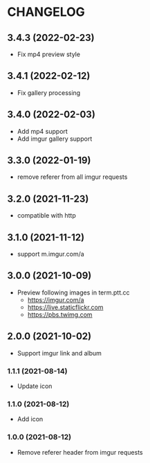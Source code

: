 # CHANGELOG

## 3.4.3 (2022-02-23)

- Fix mp4 preview style

## 3.4.1 (2022-02-12)

- Fix gallery processing

## 3.4.0 (2022-02-03)

- Add mp4 support
- Add imgur gallery support

## 3.3.0 (2022-01-19)

- remove referer from all imgur requests

## 3.2.0 (2021-11-23)

- compatible with http

## 3.1.0 (2021-11-12)

- support m.imgur.com/a

## 3.0.0 (2021-10-09)

- Preview following images in term.ptt.cc
  - https://imgur.com/a
  - https://live.staticflickr.com
  - https://pbs.twimg.com

## 2.0.0 (2021-10-02)

- Support imgur link and album

### 1.1.1 (2021-08-14)

- Update icon

### 1.1.0 (2021-08-12)

- Add icon

### 1.0.0 (2021-08-12)

- Remove referer header from imgur requests
